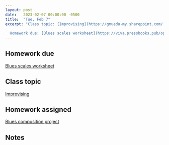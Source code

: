 ```yaml
---
layout: post
date:   2023-02-07 00:00:00 -0500
title:  "Tue, Feb 7"
excerpt: "Class topic: [Improvising](https://gmuedu-my.sharepoint.com/:b:/g/personal/mlavengo_gmu_edu/EWT6yji6PBBClpDdNgMIVGsBlTPuSW2naxBBWejpgU4WCQ?e=kxJlzQ)
  
  Homework due: [Blues scales worksheet](https://viva.pressbooks.pub/openmusictheory/chapter/blues-harmony/#assignments)"
---
```


## Homework due

[Blues scales worksheet](https://viva.pressbooks.pub/openmusictheory/chapter/blues-harmony/#assignments)

## Class topic

[Improvising](https://gmuedu-my.sharepoint.com/:b:/g/personal/mlavengo_gmu_edu/EWT6yji6PBBClpDdNgMIVGsBlTPuSW2naxBBWejpgU4WCQ?e=kxJlzQ)

## Homework assigned

[Blues composition project](https://viva.pressbooks.pub/openmusictheory/chapter/blues-melodies-and-the-blues-scale/#assignments)

## Notes

